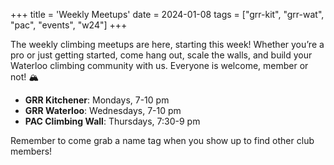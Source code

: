+++
title = 'Weekly Meetups'
date = 2024-01-08
tags = ["grr-kit", "grr-wat", "pac", "events", "w24"]
+++

The weekly climbing meetups are here, starting this week! Whether you’re a pro or just getting started, come hang out, scale the walls, and build your Waterloo climbing community with us. Everyone is welcome, member or not! 🏔️

- **GRR Kitchener**: Mondays, 7-10 pm
- **GRR Waterloo**: Wednesdays, 7-10 pm
- **PAC Climbing Wall**: Thursdays, 7:30-9 pm

Remember to come grab a name tag when you show up to find other club members!
